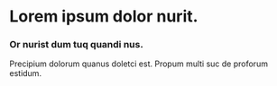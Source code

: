 # Lorem ipsum dolor nurit.
### Or nurist dum tuq quandi nus.
Precipium dolorum quanus doletci est. Propum multi suc de proforum estidum.
